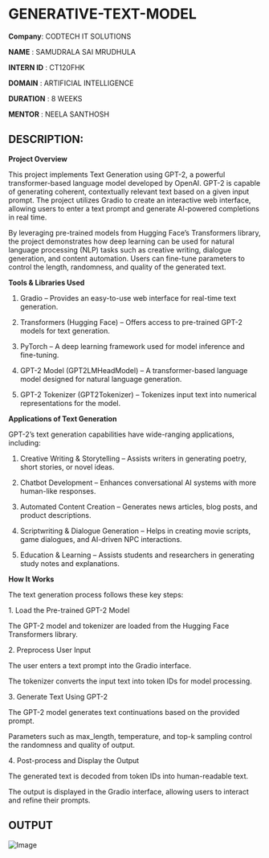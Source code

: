 # GENERATIVE-TEXT-MODEL

**Company**: CODTECH IT SOLUTIONS

**NAME** : SAMUDRALA SAI MRUDHULA

**INTERN ID** : CT120FHK

**DOMAIN** : ARTIFICIAL INTELLIGENCE

**DURATION** : 8 WEEKS

**MENTOR** : NEELA SANTHOSH

## DESCRIPTION:

**Project Overview**

This project implements Text Generation using GPT-2, a powerful transformer-based language model developed by OpenAI. GPT-2 is capable of generating coherent, contextually relevant text based on a given input prompt. The project utilizes Gradio to create an interactive web interface, allowing users to enter a text prompt and generate AI-powered completions in real time.

By leveraging pre-trained models from Hugging Face’s Transformers library, the project demonstrates how deep learning can be used for natural language processing (NLP) tasks such as creative writing, dialogue generation, and content automation. Users can fine-tune parameters to control the length, randomness, and quality of the generated text.

**Tools & Libraries Used**

1. Gradio – Provides an easy-to-use web interface for real-time text generation.

2. Transformers (Hugging Face) – Offers access to pre-trained GPT-2 models for text generation.

3. PyTorch – A deep learning framework used for model inference and fine-tuning.

4. GPT-2 Model (GPT2LMHeadModel) – A transformer-based language model designed for natural language generation.

5. GPT-2 Tokenizer (GPT2Tokenizer) – Tokenizes input text into numerical representations for the model.

**Applications of Text Generation**

GPT-2’s text generation capabilities have wide-ranging applications, including:

1. Creative Writing & Storytelling – Assists writers in generating poetry, short stories, or novel ideas.

2. Chatbot Development – Enhances conversational AI systems with more human-like responses.

3. Automated Content Creation – Generates news articles, blog posts, and product descriptions.

4. Scriptwriting & Dialogue Generation – Helps in creating movie scripts, game dialogues, and AI-driven NPC interactions.

5. Education & Learning – Assists students and researchers in generating study notes and explanations.


**How It Works**

The text generation process follows these key steps:

1️. Load the Pre-trained GPT-2 Model

The GPT-2 model and tokenizer are loaded from the Hugging Face Transformers library.

2️. Preprocess User Input

The user enters a text prompt into the Gradio interface.

The tokenizer converts the input text into token IDs for model processing.

3️. Generate Text Using GPT-2

The GPT-2 model generates text continuations based on the provided prompt.

Parameters such as max_length, temperature, and top-k sampling control the randomness and quality of output.

4️. Post-process and Display the Output

The generated text is decoded from token IDs into human-readable text.

The output is displayed in the Gradio interface, allowing users to interact and refine their prompts.

## OUTPUT

![Image](https://github.com/user-attachments/assets/247bb49d-7e94-44ec-b1ea-2a2a48947a7c)
